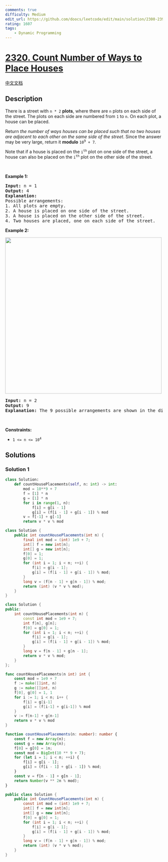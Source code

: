 ```yaml
---
comments: true
difficulty: Medium
edit_url: https://github.com/doocs/leetcode/edit/main/solution/2300-2399/2320.Count%20Number%20of%20Ways%20to%20Place%20Houses/README_EN.md
rating: 1607
tags:
    - Dynamic Programming
---
```


# [2320. Count Number of Ways to Place Houses](https://leetcode.com/problems/count-number-of-ways-to-place-houses)

[中文文档](/solution/2300-2399/2320.Count%20Number%20of%20Ways%20to%20Place%20Houses/README.md)

## Description

<p>There is a street with <code>n * 2</code> <strong>plots</strong>, where there are <code>n</code> plots on each side of the street. The plots on each side are numbered from <code>1</code> to <code>n</code>. On each plot, a house can be placed.</p>

<p>Return <em>the number of ways houses can be placed such that no two houses are adjacent to each other on the same side of the street</em>. Since the answer may be very large, return it <strong>modulo</strong> <code>10<sup>9</sup> + 7</code>.</p>

<p>Note that if a house is placed on the <code>i<sup>th</sup></code> plot on one side of the street, a house can also be placed on the <code>i<sup>th</sup></code> plot on the other side of the street.</p>

<p>&nbsp;</p>
<p><strong class="example">Example 1:</strong></p>

<pre>
<strong>Input:</strong> n = 1
<strong>Output:</strong> 4
<strong>Explanation:</strong> 
Possible arrangements:
1. All plots are empty.
2. A house is placed on one side of the street.
3. A house is placed on the other side of the street.
4. Two houses are placed, one on each side of the street.
</pre>

<p><strong class="example">Example 2:</strong></p>
<img alt="" src="https://fastly.jsdelivr.net/gh/doocs/leetcode@main/solution/2300-2399/2320.Count%20Number%20of%20Ways%20to%20Place%20Houses/images/arrangements.png" style="width: 500px; height: 500px;" />
<pre>
<strong>Input:</strong> n = 2
<strong>Output:</strong> 9
<strong>Explanation:</strong> The 9 possible arrangements are shown in the diagram above.
</pre>

<p>&nbsp;</p>
<p><strong>Constraints:</strong></p>

<ul>
	<li><code>1 &lt;= n &lt;= 10<sup>4</sup></code></li>
</ul>

## Solutions

### Solution 1

<!-- tabs:start -->

```python
class Solution:
    def countHousePlacements(self, n: int) -> int:
        mod = 10**9 + 7
        f = [1] * n
        g = [1] * n
        for i in range(1, n):
            f[i] = g[i - 1]
            g[i] = (f[i - 1] + g[i - 1]) % mod
        v = f[-1] + g[-1]
        return v * v % mod
```

```java
class Solution {
    public int countHousePlacements(int n) {
        final int mod = (int) 1e9 + 7;
        int[] f = new int[n];
        int[] g = new int[n];
        f[0] = 1;
        g[0] = 1;
        for (int i = 1; i < n; ++i) {
            f[i] = g[i - 1];
            g[i] = (f[i - 1] + g[i - 1]) % mod;
        }
        long v = (f[n - 1] + g[n - 1]) % mod;
        return (int) (v * v % mod);
    }
}
```

```cpp
class Solution {
public:
    int countHousePlacements(int n) {
        const int mod = 1e9 + 7;
        int f[n], g[n];
        f[0] = g[0] = 1;
        for (int i = 1; i < n; ++i) {
            f[i] = g[i - 1];
            g[i] = (f[i - 1] + g[i - 1]) % mod;
        }
        long v = f[n - 1] + g[n - 1];
        return v * v % mod;
    }
};
```

```go
func countHousePlacements(n int) int {
	const mod = 1e9 + 7
	f := make([]int, n)
	g := make([]int, n)
	f[0], g[0] = 1, 1
	for i := 1; i < n; i++ {
		f[i] = g[i-1]
		g[i] = (f[i-1] + g[i-1]) % mod
	}
	v := f[n-1] + g[n-1]
	return v * v % mod
}
```

```ts
function countHousePlacements(n: number): number {
    const f = new Array(n);
    const g = new Array(n);
    f[0] = g[0] = 1n;
    const mod = BigInt(10 ** 9 + 7);
    for (let i = 1; i < n; ++i) {
        f[i] = g[i - 1];
        g[i] = (f[i - 1] + g[i - 1]) % mod;
    }
    const v = f[n - 1] + g[n - 1];
    return Number(v ** 2n % mod);
}
```

```cs
public class Solution {
    public int CountHousePlacements(int n) {
        const int mod = (int) 1e9 + 7;
        int[] f = new int[n];
        int[] g = new int[n];
        f[0] = g[0] = 1;
        for (int i = 1; i < n; ++i) {
            f[i] = g[i - 1];
            g[i] = (f[i - 1] + g[i - 1]) % mod;
        }
        long v = (f[n - 1] + g[n - 1]) % mod;
        return (int) (v * v % mod);
    }
}
```

<!-- tabs:end -->

<!-- end -->
